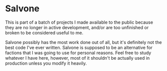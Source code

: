 # Salvone

This is part of a batch of projects I made available to the public because they are no longer in active development, and/or are too unfinished or broken to be considered useful to me.

Salvone possibly has the most work done out of all, but it's definitely not the best code I've ever written. Salvone is supposed to be an alternative for factions that I was going to use for personal reasons. Feel free to study whatever I have here, however, most of it shouldn't be actually used in production unless you modify it heavily.
